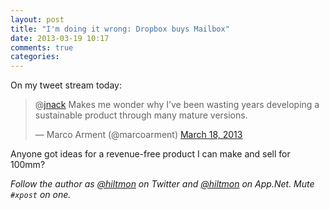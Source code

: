 ```yaml
---
layout: post
title: "I'm doing it wrong: Dropbox buys Mailbox"
date: 2013-03-19 10:17
comments: true
categories: 
---
```


On my tweet stream today:

<blockquote class="twitter-tweet"><p>@<a href="https://twitter.com/jnack">jnack</a> Makes me wonder why I’ve been wasting years developing a sustainable product through many mature versions.</p>&mdash; Marco Arment (@marcoarment) <a href="https://twitter.com/marcoarment/status/313800759265345536">March 18, 2013</a></blockquote>
<script async src="//platform.twitter.com/widgets.js" charset="utf-8"></script>

Anyone got ideas for a revenue-free product I can make and sell for 100mm?

*Follow the author as [@hiltmon](http://twitter.com/hiltmon) on Twitter and [@hiltmon](http://alpha.app.net/hiltmon) on App.Net. Mute `#xpost` on one.*
